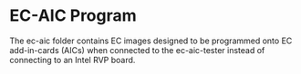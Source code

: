 # EC-AIC Program

The ec-aic folder contains EC images designed to be programmed onto EC
add-in-cards (AICs) when connected to the ec-aic-tester instead of connecting to
an Intel RVP board.
